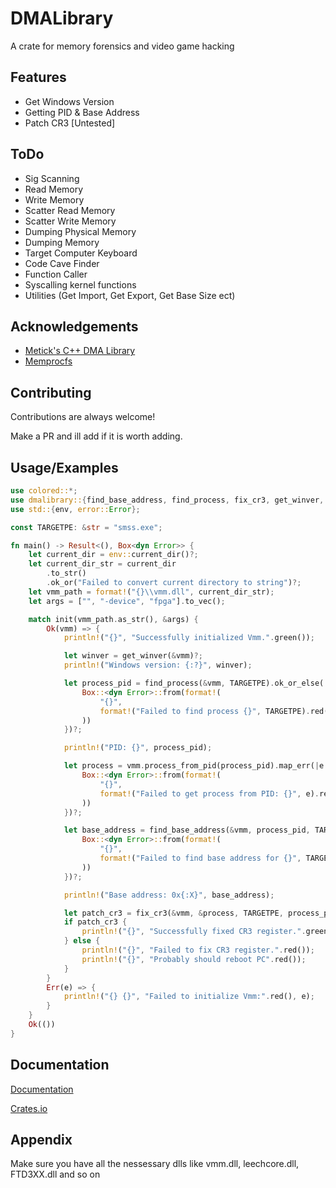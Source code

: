 
# DMALibrary

A crate for memory forensics and video game hacking


## Features

- Get Windows Version
- Getting PID & Base Address
- Patch CR3 [Untested]

## ToDo

- Sig Scanning
- Read Memory
- Write Memory
- Scatter Read Memory
- Scatter Write Memory
- Dumping Physical Memory
- Dumping Memory
- Target Computer Keyboard
- Code Cave Finder
- Function Caller
- Syscalling kernel functions
- Utilities (Get Import, Get Export, Get Base Size ect)
## Acknowledgements

 - [Metick's C++ DMA Library](https://github.com/Metick/DMALibrary)
 - [Memprocfs](https://crates.io/crates/memprocfs)

## Contributing

Contributions are always welcome!

Make a PR and ill add if it is worth adding.


## Usage/Examples

```rust
use colored::*;
use dmalibrary::{find_base_address, find_process, fix_cr3, get_winver, init};
use std::{env, error::Error};

const TARGETPE: &str = "smss.exe";

fn main() -> Result<(), Box<dyn Error>> {
    let current_dir = env::current_dir()?;
    let current_dir_str = current_dir
        .to_str()
        .ok_or("Failed to convert current directory to string")?;
    let vmm_path = format!("{}\\vmm.dll", current_dir_str);
    let args = ["", "-device", "fpga"].to_vec();

    match init(vmm_path.as_str(), &args) {
        Ok(vmm) => {
            println!("{}", "Successfully initialized Vmm.".green());

            let winver = get_winver(&vmm)?;
            println!("Windows version: {:?}", winver);

            let process_pid = find_process(&vmm, TARGETPE).ok_or_else(|| {
                Box::<dyn Error>::from(format!(
                    "{}",
                    format!("Failed to find process {}", TARGETPE).red()
                ))
            })?;

            println!("PID: {}", process_pid);

            let process = vmm.process_from_pid(process_pid).map_err(|e| {
                Box::<dyn Error>::from(format!(
                    "{}",
                    format!("Failed to get process from PID: {}", e).red()
                ))
            })?;

            let base_address = find_base_address(&vmm, process_pid, TARGETPE).ok_or_else(|| {
                Box::<dyn Error>::from(format!(
                    "{}",
                    format!("Failed to find base address for {}", TARGETPE).red()
                ))
            })?;

            println!("Base address: 0x{:X}", base_address);

            let patch_cr3 = fix_cr3(&vmm, &process, TARGETPE, process_pid)?;
            if patch_cr3 {
                println!("{}", "Successfully fixed CR3 register.".green());
            } else {
                println!("{}", "Failed to fix CR3 register.".red());
                println!("{}", "Probably should reboot PC".red());
            }
        }
        Err(e) => {
            println!("{} {}", "Failed to initialize Vmm:".red(), e);
        }
    }
    Ok(())
}
```


## Documentation

[Documentation](https://docs.rs/dmalibrary/latest/dmalibrary/)

[Crates.io](https://crates.io/crates/dmalibrary)


## Appendix

Make sure you have all the nessessary dlls like vmm.dll, leechcore.dll, FTD3XX.dll and so on 

